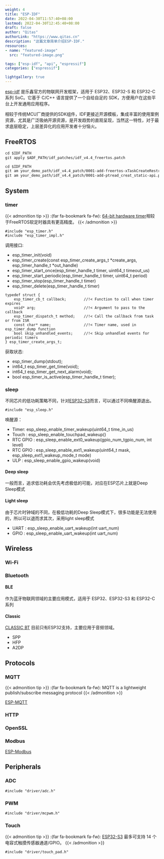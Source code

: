 ```yaml
---
weight: 4
title: "ESP-IDF"
date: 2022-04-30T11:57:40+08:00
lastmod: 2022-04-30T12:45:40+08:00
draft: false
author: "Qitas"
authorLink: "https://www.qitas.cn"
description: "这篇文章简单介绍ESP-IDF."
resources:
- name: "featured-image"
  src: "featured-image.png"

tags: ["esp-idf", "api", "espressif"]
categories: ["espressif"]

lightgallery: true
---
```



[esp-idf](https://docs.os-q.com/espidf) 是乐鑫官方的物联网开发框架，适用于 ESP32、ESP32-S 和 ESP32-C 系列 SoC。它基于 C/C++ 语言提供了一个自给自足的 SDK，方便用户在这些平台上开发通用应用程序。

相较于传统MCU厂商提供的SDK组件，IDF更接近开源模板，集成丰富的使用案例资源，尤其是广泛吸纳开源资源，是开发趋势的直观呈现，当然这一特性，对于最求底层稳定，上层差异化的应用开发者十分恼火。

## FreeRTOS


```patch
cd $IDF_PATH
git apply $ADF_PATH/idf_patches/idf_v4.4_freertos.patch

cd $IDF_PATH
git am your_demo_path/idf_v4.4_patch/0001-add-freertos-xTaskCreateRestrictedPinnedToCore-api.patch
git am your_demo_path/idf_v4.4_patch/0001-add-ptread_creat_static-api.patch
```


## System


### timer

{{< admonition tip >}}
:(far fa-bookmark fa-fw): [64-bit hardware timer](https://docs.espressif.com/projects/esp-idf/zh_CN/v4.4.1/esp32s3/api-reference/system/esp_timer.html)相较于FreeRTOS软定时器具有更高精度。
{{< /admonition >}}


```头文件
#include "esp_timer.h"
#include "esp_timer_impl.h"
```

调用接口:

* esp_timer_init(void)
* esp_timer_create(const esp_timer_create_args_t *create_args, esp_timer_handle_t *out_handle)
* esp_timer_start_once(esp_timer_handle_t timer, uint64_t timeout_us)
* esp_timer_start_periodic(esp_timer_handle_t timer, uint64_t period)
* esp_timer_stop(esp_timer_handle_t timer)
* esp_timer_delete(esp_timer_handle_t timer)

```结构体
typedef struct {
    esp_timer_cb_t callback;        //!< Function to call when timer expires
    void* arg;                      //!< Argument to pass to the callback
    esp_timer_dispatch_t method;    //!< Call the callback from task or from ISR
    const char* name;               //!< Timer name, used in esp_timer_dump function
    bool skip_unhandled_events;     //!< Skip unhandled events for periodic timers
} esp_timer_create_args_t;
```

获取状态:

* esp_timer_dump(stdout);
* int64_t esp_timer_get_time(void);
* int64_t esp_timer_get_next_alarm(void);
* bool esp_timer_is_active(esp_timer_handle_t timer);


### sleep

不同芯片的低功耗策略不同，针对[ESP32-S3](https://docs.espressif.com/projects/esp-idf/zh_CN/v4.4.1/esp32s3/api-reference/system/sleep_modes.html)而言，可以通过不同唤醒源退出。

```头文件
#include "esp_sleep.h"
```

唤醒源：

* Timer: esp_sleep_enable_timer_wakeup(uint64_t time_in_us)
* Touch : esp_sleep_enable_touchpad_wakeup()
* RTC GPIO : esp_sleep_enable_ext0_wakeup(gpio_num_tgpio_num, int level)
* RTC GPIO : esp_sleep_enable_ext1_wakeup(uint64_t mask, esp_sleep_ext1_wakeup_mode_t mode)
* ULP : esp_sleep_enable_gpio_wakeup(void)

#### Deep sleep

一般而言，追求低功耗会优先考虑极低的可能，对应在ESP芯片上就是Deep Sleep模式


#### Light sleep

由于芯片时钟域的不同，在极低功耗的Deep Sleep模式下，很多功能是无法使用的，所以可以退而求其次，采用light sleep模式

* UART : esp_sleep_enable_uart_wakeup(int uart_num)
* GPIO : esp_sleep_enable_uart_wakeup(int uart_num)

## Wireless

### Wi-Fi

### Bluetooth


#### BLE

作为蓝牙物联网领域的主要应用模式，适用于 ESP32、ESP32-S3 和 ESP32-C 系列

#### Classic

[CLASSIC BT](https://docs.espressif.com/projects/esp-idf/en/v4.4.1/esp32/api-reference/bluetooth/classic_bt.html) 目前只有ESP32支持，主要应用于音频领域。

* SPP
* HFP
* A2DP

## Protocols

### MQTT

{{< admonition tip >}}
:(far fa-bookmark fa-fw): MQTT is a lightweight publish/subscribe messaging protocol
{{< /admonition >}}

[ESP-MQTT](https://docs.espressif.com/projects/esp-idf/en/v4.4.1/esp32s3/api-reference/protocols/mqtt.html)


### HTTP

### OpenSSL

### Modbus

[ESP-Modbus](https://docs.espressif.com/projects/esp-idf/en/v4.4.1/esp32s3/api-reference/protocols/modbus.html)



## Peripherals

### ADC

```头文件
#include "driver/adc.h"
```

### PWM

```头文件
#include "driver/mcpwm.h"
```
### Touch

{{< admonition tip >}}
:(far fa-bookmark fa-fw): [ESP32-S3](https://docs.espressif.com/projects/esp-idf/zh_CN/v4.4.1/esp32s3/api-reference/peripherals/touch_pad.html) 最多可支持 14 个电容式触摸传感器通道/GPIO。
{{< /admonition >}}


```头文件
#include "driver/touch_pad.h"
```


